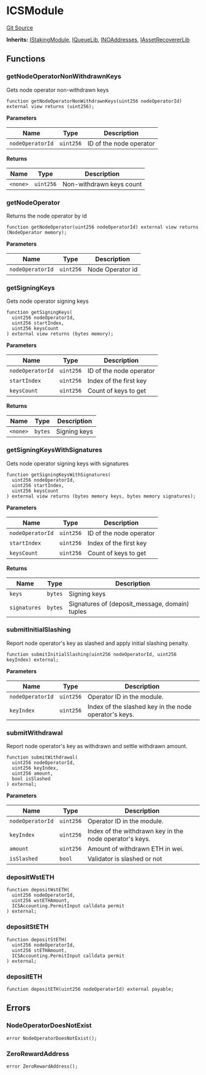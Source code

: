 # ICSModule

[Git Source](https://github.com/lidofinance/community-staking-module/blob/ed13582ed87bf90a004e225eef6ca845b31d396d/src/interfaces/ICSModule.sol)

**Inherits:**
[IStakingModule](/src/interfaces/IStakingModule.sol/interface.IStakingModule.md), [IQueueLib](/src/lib/QueueLib.sol/interface.IQueueLib.md), [INOAddresses](/src/lib/NOAddresses.sol/interface.INOAddresses.md), [IAssetRecovererLib](/src/lib/AssetRecovererLib.sol/interface.IAssetRecovererLib.md)

## Functions

### getNodeOperatorNonWithdrawnKeys

Gets node operator non-withdrawn keys

```solidity
function getNodeOperatorNonWithdrawnKeys(uint256 nodeOperatorId) external view returns (uint256);
```

**Parameters**

| Name             | Type      | Description             |
| ---------------- | --------- | ----------------------- |
| `nodeOperatorId` | `uint256` | ID of the node operator |

**Returns**

| Name     | Type      | Description              |
| -------- | --------- | ------------------------ |
| `<none>` | `uint256` | Non-withdrawn keys count |

### getNodeOperator

Returns the node operator by id

```solidity
function getNodeOperator(uint256 nodeOperatorId) external view returns (NodeOperator memory);
```

**Parameters**

| Name             | Type      | Description      |
| ---------------- | --------- | ---------------- |
| `nodeOperatorId` | `uint256` | Node Operator id |

### getSigningKeys

Gets node operator signing keys

```solidity
function getSigningKeys(
  uint256 nodeOperatorId,
  uint256 startIndex,
  uint256 keysCount
) external view returns (bytes memory);
```

**Parameters**

| Name             | Type      | Description             |
| ---------------- | --------- | ----------------------- |
| `nodeOperatorId` | `uint256` | ID of the node operator |
| `startIndex`     | `uint256` | Index of the first key  |
| `keysCount`      | `uint256` | Count of keys to get    |

**Returns**

| Name     | Type    | Description  |
| -------- | ------- | ------------ |
| `<none>` | `bytes` | Signing keys |

### getSigningKeysWithSignatures

Gets node operator signing keys with signatures

```solidity
function getSigningKeysWithSignatures(
  uint256 nodeOperatorId,
  uint256 startIndex,
  uint256 keysCount
) external view returns (bytes memory keys, bytes memory signatures);
```

**Parameters**

| Name             | Type      | Description             |
| ---------------- | --------- | ----------------------- |
| `nodeOperatorId` | `uint256` | ID of the node operator |
| `startIndex`     | `uint256` | Index of the first key  |
| `keysCount`      | `uint256` | Count of keys to get    |

**Returns**

| Name         | Type    | Description                                    |
| ------------ | ------- | ---------------------------------------------- |
| `keys`       | `bytes` | Signing keys                                   |
| `signatures` | `bytes` | Signatures of (deposit_message, domain) tuples |

### submitInitialSlashing

Report node operator's key as slashed and apply initial slashing penalty.

```solidity
function submitInitialSlashing(uint256 nodeOperatorId, uint256 keyIndex) external;
```

**Parameters**

| Name             | Type      | Description                                           |
| ---------------- | --------- | ----------------------------------------------------- |
| `nodeOperatorId` | `uint256` | Operator ID in the module.                            |
| `keyIndex`       | `uint256` | Index of the slashed key in the node operator's keys. |

### submitWithdrawal

Report node operator's key as withdrawn and settle withdrawn amount.

```solidity
function submitWithdrawal(
  uint256 nodeOperatorId,
  uint256 keyIndex,
  uint256 amount,
  bool isSlashed
) external;
```

**Parameters**

| Name             | Type      | Description                                             |
| ---------------- | --------- | ------------------------------------------------------- |
| `nodeOperatorId` | `uint256` | Operator ID in the module.                              |
| `keyIndex`       | `uint256` | Index of the withdrawn key in the node operator's keys. |
| `amount`         | `uint256` | Amount of withdrawn ETH in wei.                         |
| `isSlashed`      | `bool`    | Validator is slashed or not                             |

### depositWstETH

```solidity
function depositWstETH(
  uint256 nodeOperatorId,
  uint256 wstETHAmount,
  ICSAccounting.PermitInput calldata permit
) external;
```

### depositStETH

```solidity
function depositStETH(
  uint256 nodeOperatorId,
  uint256 stETHAmount,
  ICSAccounting.PermitInput calldata permit
) external;
```

### depositETH

```solidity
function depositETH(uint256 nodeOperatorId) external payable;
```

## Errors

### NodeOperatorDoesNotExist

```solidity
error NodeOperatorDoesNotExist();
```

### ZeroRewardAddress

```solidity
error ZeroRewardAddress();
```

